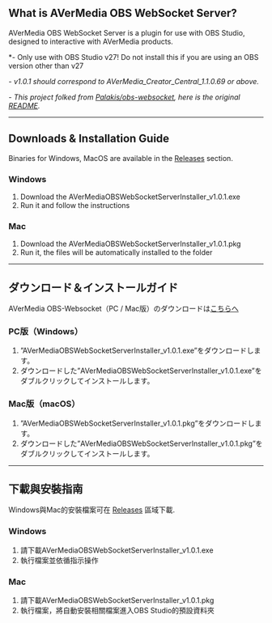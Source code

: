 What is AVerMedia OBS WebSocket Server?
------------
AVerMedia OBS WebSocket Server is a plugin for use with OBS Studio, designed to interactive with AVerMedia products.

*- Only use with OBS Studio v27! Do not install this if you are using an OBS version other than v27

*- v1.0.1 should correspond to AVerMedia_Creator_Central_1.1.0.69 or above.*

*- This project folked from [Palakis/obs-websocket](https://github.com/Palakis/obs-websocket "Palskis/obs-websocket"), here is the original [README](https://github.com/Palakis/obs-websocket/blob/4.x-current/README.md "README").*

----

Downloads & Installation Guide
------------
Binaries for Windows, MacOS are available in the [Releases](https://github.com/AVerMedia-Technologies-Inc/obs-websocket/releases "Releases") section.

### Windows
1. Download the AVerMediaOBSWebSocketServerInstaller_v1.0.1.exe
2. Run it and follow the instructions

### Mac
1. Download the AVerMediaOBSWebSocketServerInstaller_v1.0.1.pkg
2. Run it, the files will be automatically installed to the folder

----

ダウンロード＆インストールガイド
------------
AVerMedia OBS-Websocket（PC / Mac版）のダウンロードは[こちらへ](https://github.com/AVerMedia-Technologies-Inc/obs-websocket/releases "Releases")

### PC版（Windows）
1. ”AVerMediaOBSWebSocketServerInstaller_v1.0.1.exe”をダウンロードします。
2. ダウンロードした”AVerMediaOBSWebSocketServerInstaller_v1.0.1.exe”をダブルクリックしてインストールします。

### Mac版（macOS）
1. ”AVerMediaOBSWebSocketServerInstaller_v1.0.1.pkg”をダウンロードします。
2. ダウンロードした”AVerMediaOBSWebSocketServerInstaller_v1.0.1.pkg”をダブルクリックしてインストールします。

----

下載與安裝指南
------------
Windows與Mac的安裝檔案可在 [Releases](https://github.com/AVerMedia-Technologies-Inc/obs-websocket/releases "Releases") 區域下載.

### Windows
1. 請下載AVerMediaOBSWebSocketServerInstaller_v1.0.1.exe
2. 執行檔案並依循指示操作

### Mac
1. 請下載AVerMediaOBSWebSocketServerInstaller_v1.0.1.pkg
2. 執行檔案，將自動安裝相關檔案進入OBS Studio的預設資料夾
